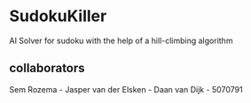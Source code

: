 # SudokuKiller

AI Solver for sudoku with the help of a hill-climbing algorithm

## collaborators
Sem Rozema - 
Jasper van der Elsken - 
Daan van Dijk - 5070791
